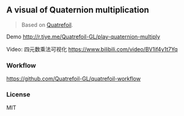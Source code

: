 
A visual of Quaternion multiplication
----

> Based on [Quatrefoil](https://github.com/Quamolit/quatrefoil.calcit).

Demo http://r.tiye.me/Quatrefoil-GL/play-quaternion-multiply

Video: 四元数乘法可视化 https://www.bilibili.com/video/BV1if4y1t7Yq

### Workflow

https://github.com/Quatrefoil-GL/quatrefoil-workflow

### License

MIT
